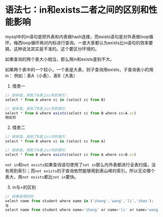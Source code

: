 # 语法七：in和exists二者之间的区别和性能影响

mysql中的in语句是把外表和内表做hash连接，而exists语句是对外表做loop循环，梅西loop循环再对内标进行查询。一直大家都认为exists比in语句的效率要搞，这种说法其实是不准的。这个要区分环境的。

如果查询的两个表大小相当，那么用in和exists差别不大。

如果两个表中的一个较小，一个表是大表，则子查询用exists，子查询表小的用in：
例如：表A（小表）、表B（大表）

1. 情景一

```js
// 效率低，用到了A表上cc列的索引；
select * from A where cc in (select cc from B)

// 效率高，用到了B表上cc列的索引
select * from A where exists(select cc from B where cc=A.cc)
相反的
```

2. 情景二

```js
// 效率高，用到了B表上cc列的索引
select * from B where cc in (select cc from A)

// 效率低，用到了A表上cc列的索引
select * from B where exists(select cc from A where cc=B.cc)
```


`not in`和`not exists`如果查询语句使用了`not in`那么内外表都进行全表扫描，没有用到索引；而`not exists`的子查询依然能够用到表山峰的索引。所以无论哪个表大，用`not exists`都比`not in`要快。

3. in与=的区别

```js
// 结果是相同的
select name from student where name in ('zhang','wang','li','zhao');
与
select name from student where name='zhang' or name='li' or name='wang' or name='zhao'
```

